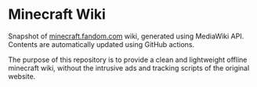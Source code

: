 # Minecraft Wiki

Snapshot of [minecraft.fandom.com](https://minecraft.fandom.com/wiki) wiki,
generated using MediaWiki API. Contents are automatically updated using GitHub
actions.

The purpose of this repository is to provide a clean and lightweight offline
minecraft wiki, without the intrusive ads and tracking scripts of the original
website.

